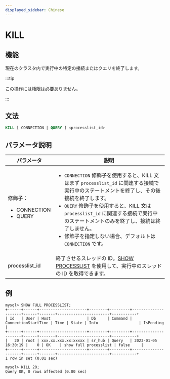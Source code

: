 ```yaml
---
displayed_sidebar: Chinese
---
```


# KILL

## 機能

現在のクラスタ内で実行中の特定の接続またはクエリを終了します。

:::tip

この操作には権限は必要ありません。

:::

## 文法

```SQL
KILL [ CONNECTION | QUERY ] <processlist_id>
```

## パラメータ説明

| **パラメータ**                | **説明**                                                     |
| ----------------------- | ------------------------------------------------------------ |
| 修飾子：<ul><li>CONNECTION</li><li>QUERY</li></ul> | <ul><li>`CONNECTION` 修飾子を使用すると、KILL 文はまず `processlist_id` に関連する接続で実行中のステートメントを終了し、その後接続を終了します。</li><li>`QUERY` 修飾子を使用すると、KILL 文は `processlist_id` に関連する接続で実行中のステートメントのみを終了し、接続は終了しません。</li><li>修飾子を指定しない場合、デフォルトは `CONNECTION` です。</li></ul> |
| processlist_id          | 終了させるスレッドの ID。[SHOW PROCESSLIST](../Administration/SHOW_PROCESSLIST.md) を使用して、実行中のスレッドの ID を取得できます。 |

## 例

```Plain
mysql> SHOW FULL PROCESSLIST;
+------+------+---------------------+--------+---------+---------------------+------+-------+-----------------------+-----------+
| Id   | User | Host                | Db     | Command | ConnectionStartTime | Time | State | Info                  | IsPending |
+------+------+---------------------+--------+---------+---------------------+------+-------+-----------------------+-----------+
|   20 | root | xxx.xx.xxx.xx:xxxxx | sr_hub | Query   | 2023-01-05 16:30:19 |    0 | OK    | show full processlist | false     |
+------+------+---------------------+--------+---------+---------------------+------+-------+-----------------------+-----------+
1 row in set (0.01 sec)

mysql> KILL 20;
Query OK, 0 rows affected (0.00 sec)
```
